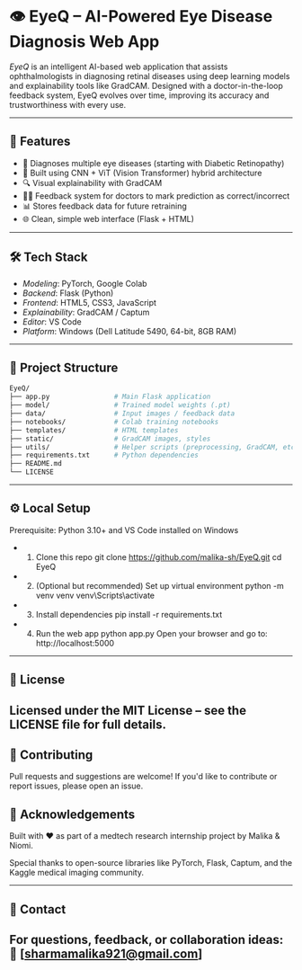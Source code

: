 # 👁 EyeQ – AI-Powered Eye Disease Diagnosis Web App

*EyeQ* is an intelligent AI-based web application that assists ophthalmologists in diagnosing retinal diseases using deep learning models and explainability tools like GradCAM. Designed with a doctor-in-the-loop feedback system, EyeQ evolves over time, improving its accuracy and trustworthiness with every use.

---

## 🚀 Features

- 🧠 Diagnoses multiple eye diseases (starting with Diabetic Retinopathy)
- 🤖 Built using CNN + ViT (Vision Transformer) hybrid architecture
- 🔍 Visual explainability with GradCAM
- 👩‍⚕ Feedback system for doctors to mark prediction as correct/incorrect
- 📊 Stores feedback data for future retraining
- 🌐 Clean, simple web interface (Flask + HTML)

---

## 🛠 Tech Stack

- *Modeling*: PyTorch, Google Colab
- *Backend*: Flask (Python)
- *Frontend*: HTML5, CSS3, JavaScript
- *Explainability*: GradCAM / Captum
- *Editor*: VS Code
- *Platform*: Windows (Dell Latitude 5490, 64-bit, 8GB RAM)

---

## 📂 Project Structure

```bash
EyeQ/
├── app.py                # Main Flask application
├── model/                # Trained model weights (.pt)
├── data/                 # Input images / feedback data
├── notebooks/            # Colab training notebooks
├── templates/            # HTML templates
├── static/               # GradCAM images, styles
├── utils/                # Helper scripts (preprocessing, GradCAM, etc.)
├── requirements.txt      # Python dependencies
├── README.md
└── LICENSE

```
---

## ⚙ Local Setup
Prerequisite: Python 3.10+ and VS Code installed on Windows


- 1. Clone this repo
git clone https://github.com/malika-sh/EyeQ.git
cd EyeQ

- 2. (Optional but recommended) Set up virtual environment
python -m venv venv
venv\Scripts\activate

- 3. Install dependencies
pip install -r requirements.txt

- 4. Run the web app
python app.py
Open your browser and go to: http://localhost:5000

---
## 📜 License

Licensed under the MIT License – see the LICENSE file for full details.
---

## 🤝 Contributing

Pull requests and suggestions are welcome!
If you'd like to contribute or report issues, please open an issue.

## 🙏 Acknowledgements

Built with ❤ as part of a medtech research internship project by Malika & Niomi.

Special thanks to open-source libraries like PyTorch, Flask, Captum, and the Kaggle medical imaging community.

---
## 🌟 Contact

For questions, feedback, or collaboration ideas:
📩 [sharmamalika921@gmail.com]
---



